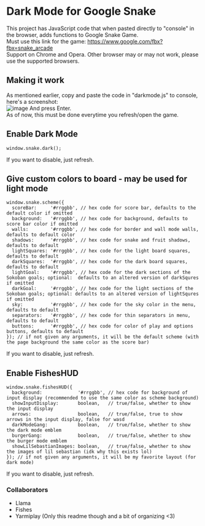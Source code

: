 # Dark Mode for Google Snake

This project has JavaScript code that when pasted directly to "console" in the browser, adds functions to Google Snake Game.           
Must use this link for the game: https://www.google.com/fbx?fbx=snake_arcade      
Support on Chrome and Opera. Other browser may or may not work, please use the supported browsers.      

## Making it work
As mentioned earlier, copy and paste the code in "darkmode.js" to console, here's a screenshot:     
![image](https://user-images.githubusercontent.com/6286286/111076598-95cc9a00-84f5-11eb-9a38-e71bddeb97e4.png)
And press Enter.      
As of now, this must be done everytime you refresh/open the game.

## Enable Dark Mode
```
window.snake.dark();
```
If you want to disable, just refresh.

## Give custom colors to board - may be used for light mode
```
window.snake.scheme({
  scoreBar:     '#rrggbb', // hex code for score bar, defaults to the default color if omitted
  background:   '#rrggbb', // hex code for background, defaults to score bar color if omitted
  walls:        '#rrggbb', // hex code for border and wall mode walls, defaults to default color
  shadows:      '#rrggbb', // hex code for snake and fruit shadows, defaults to default
  lightSquares: '#rrggbb', // hex code for the light board squares, defaults to default
  darkSquares:  '#rrggbb', // hex code for the dark board squares, defaults to default
  lightGoal:    '#rrggbb', // hex code for the dark sections of the Sokoban goals; optional:  defaults to an altered version of darkSqures if omitted
  darkGoal:     '#rrggbb', // hex code for the light sections of the Sokoban goals; optional: defaults to an altered version of lightSqures if omitted
  sky:          '#rrggbb', // hex code for the sky color in the menu, defaults to default
  separators:   '#rrggbb', // hex code for thin separators in menu, defaults to default
  buttons:      '#rrggbb', // hex code for color of play and options buttons, defaults to default
}); // if not given any arguments, it will be the default scheme (with the page background the same color as the score bar)
```
If you want to disable, just refresh.

## Enable FishesHUD
```
window.snake.fishesHUD({
  background:             '#rrggbb', // hex code for background of input display (recommended to use the same color as scheme background)
  showInputDisplay:       boolean,   // true/false, whether to show the input display
  arrows:                 boolean,   // true/false, true to show arrows in the input display, false for wasd
  darkModeGang:           boolean,   // true/false, whether to show the dark mode emblem
  burgerGang:             boolean,   // true/false, whether to show the burger mode emblem
  showLilSebastianImages: boolean,   // true/false, whether to show the images of lil sebastian (idk why this exists lol)
}); // if not given any arguments, it will be my favorite layout (for dark mode)
```
If you want to disable, just refresh.

### Collaborators
* Llama
* Fishes
* Yarmiplay (Only this readme though and a bit of organizing <3)
